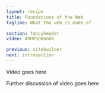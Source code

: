 ```yaml
---
layout: recipe
title: Foundations of the Web
tagline: What the web is made of

section: fancyheader
video: A9HV5O8Un6k

previous: sitebuilder
next: introsection
---
```


Video goes here

Further discussion of video goes here

